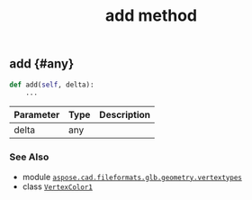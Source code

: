 ﻿---
title: add method
second_title: Aspose.CAD for Python via .NET API References
description: 
type: docs
weight: 20
url: /python-net/aspose.cad.fileformats.glb.geometry.vertextypes/vertexcolor1/add/
is_root: false
---

## add {#any}





```python
def add(self, delta):
    ...
```


| Parameter | Type | Description |
| :- | :- | :- |
| delta | any |  |



### See Also
* module [`aspose.cad.fileformats.glb.geometry.vertextypes`](../../)
* class [`VertexColor1`](/cad/python-net/aspose.cad.fileformats.glb.geometry.vertextypes/vertexcolor1)
